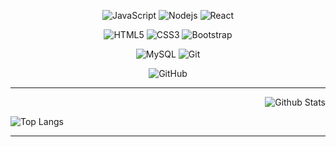 


<div align='center'>

![JavaScript](https://img.shields.io/badge/-JavaScript-black?style=flat-square&logo=javascript)
![Nodejs](https://img.shields.io/badge/-Nodejs-black?style=flat-square&logo=Node.js)
![React](https://img.shields.io/badge/-React-black?style=flat-square&logo=react)

![HTML5](https://img.shields.io/badge/-HTML5-E34F26?style=flat-square&logo=html5&logoColor=white)
![CSS3](https://img.shields.io/badge/-CSS3-1572B6?style=flat-square&logo=css3)
![Bootstrap](https://img.shields.io/badge/-Bootstrap-563D7C?style=flat-square&logo=bootstrap)

![MySQL](https://img.shields.io/badge/-MySQL-black?style=flat-square&logo=mysql)
![Git](https://img.shields.io/badge/-Git-black?style=flat-square&logo=git)

![GitHub](https://img.shields.io/badge/-GitHub-181717?style=flat-square&logo=github)
  
  ***
  
<div align='center' >
<div align='right' width='50%' height='250px' display='inline-block'>
  
![Github Stats](https://github-readme-stats.vercel.app/api?username=lcmpbll&count_private=true&show_icons=true&include_all_commits=true)
  
</div>
<div align='left' width='50%' height='250px' display='inline-block'>
  
![Top Langs](https://github-readme-stats.vercel.app/api/top-langs/?username=lcmpbll&hide=TeX&layout=compact)
  
</div>
</div>
  
  ***

</div>

